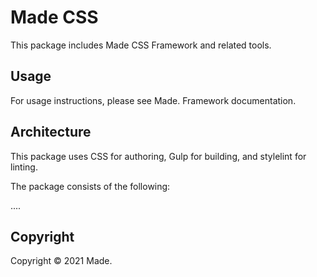# Made CSS

This package includes Made CSS Framework and related tools.

## Usage

For usage instructions, please see Made. Framework documentation.

## Architecture

This package uses CSS for authoring, Gulp for building, and stylelint for linting.

The package consists of the following:

....

## Copyright

Copyright © 2021 Made.
